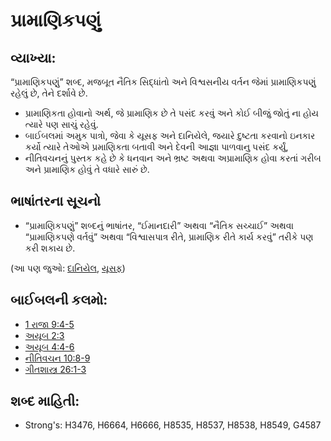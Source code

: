 # પ્રામાણિકપણું 

## વ્યાખ્યા: 

“પ્રામાણિકપણું” શબ્દ, મજબૂત નૈતિક સિદ્ધાંતો અને વિશ્વસનીય વર્તન જેમાં પ્રામાણિકપણું રહેલું છે, તેને દર્શાવે છે.

* પ્રામાણિકતા હોવાનો અર્થ, જે પ્રામાણિક છે તે પસંદ કરવું અને કોઈ બીજું જોતું ના હોય ત્યારે પણ સાચું રહેવું.
* બાઈબલમાં અમુક પાત્રો, જેવા કે યૂસફ અને દાનિયેલે, જયારે દુષ્ટતા કરવાનો ઇનકાર કર્યો ત્યારે તેઓએ પ્રમાણિકતા બતાવી અને દેવની આજ્ઞા પાળવાનુ પસંદ કર્યું,
* નીતિવચનનું પુસ્તક કહે છે કે ધનવાન અને ભ્રષ્ટ અથવા અપ્રામાણિક હોવા કરતાં ગરીબ અને પ્રામાણિક હોવું તે વધારે સારું છે.

## ભાષાંતરના સૂચનો 

* “પ્રામાણિકપણું” શબ્દનું ભાષાંતર, “ઈમાનદારી” અથવા “નૈતિક સચ્ચાઈ” અથવા “પ્રામાણિકપણે વર્તવું” અથવા “વિશ્વાસપાત્ર રીતે, પ્રામાણિક રીતે કાર્ય કરવું” તરીકે પણ કરી શકાય છે.

(આ પણ જુઓ: [દાનિયેલ](../names/daniel.md), [યૂસફ](../names/josephot.md))

## બાઈબલની કલમો: 

* [1 રાજા 9:4-5](rc://gu/tn/help/1ki/09/04)
* [અયૂબ 2:3](rc://gu/tn/help/job/02/03)
* [અયૂબ 4:4-6](rc://gu/tn/help/job/04/04)
* [નીતિવચન 10:8-9](rc://gu/tn/help/pro/10/08)
* [ગીતશાસ્ત્ર 26:1-3](rc://gu/tn/help/psa/026/001)

## શબ્દ માહિતી: 

* Strong's: H3476, H6664, H6666, H8535, H8537, H8538, H8549, G4587
